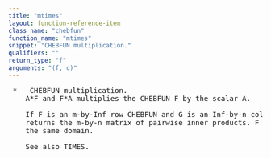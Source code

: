 ```yaml
---
title: "mtimes"
layout: function-reference-item
class_name: "chebfun"
function_name: "mtimes"
snippet: "CHEBFUN multiplication."
qualifiers: ""
return_type: "f"
arguments: "(f, c)"
---
```


<pre class="help-text"> *   CHEBFUN multiplication.
    A*F and F*A multiplies the CHEBFUN F by the scalar A.
 
    If F is an m-by-Inf row CHEBFUN and G is an Inf-by-n column CHEBFUN, F*G
    returns the m-by-n matrix of pairwise inner products. F and G must have
    the same domain.
 
    See also TIMES.
</pre>